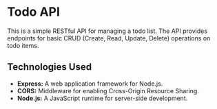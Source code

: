 # Todo API

This is a simple RESTful API for managing a todo list. The API provides endpoints for basic CRUD (Create, Read, Update, Delete) operations on todo items.

## Technologies Used

- **Express:** A web application framework for Node.js.
- **CORS:** Middleware for enabling Cross-Origin Resource Sharing.
- **Node.js:** A JavaScript runtime for server-side development.
